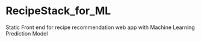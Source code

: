 # RecipeStack_for_ML

Static Front end for recipe recommendation web app with Machine Learning Prediction Model
